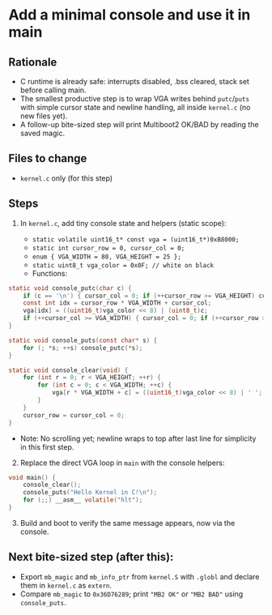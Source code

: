 # Add a minimal console and use it in main

## Rationale

- C runtime is already safe: interrupts disabled, .bss cleared, stack set before calling main.
- The smallest productive step is to wrap VGA writes behind `putc`/`puts` with simple cursor state and newline handling, all inside `kernel.c` (no new files yet).
- A follow-up bite-sized step will print Multiboot2 OK/BAD by reading the saved magic.

## Files to change

- `kernel.c` only (for this step)

## Steps

1. In `kernel.c`, add tiny console state and helpers (static scope):

   - `static volatile uint16_t* const vga = (uint16_t*)0xB8000;`
   - `static int cursor_row = 0, cursor_col = 0;`
   - `enum { VGA_WIDTH = 80, VGA_HEIGHT = 25 };`
   - `static uint8_t vga_color = 0x0F; // white on black`
   - Functions:
```c
static void console_putc(char c) {
    if (c == '\n') { cursor_col = 0; if (++cursor_row >= VGA_HEIGHT) cursor_row = 0; return; }
    const int idx = cursor_row * VGA_WIDTH + cursor_col;
    vga[idx] = ((uint16_t)vga_color << 8) | (uint8_t)c;
    if (++cursor_col >= VGA_WIDTH) { cursor_col = 0; if (++cursor_row >= VGA_HEIGHT) cursor_row = 0; }
}

static void console_puts(const char* s) {
    for (; *s; ++s) console_putc(*s);
}

static void console_clear(void) {
    for (int r = 0; r < VGA_HEIGHT; ++r) {
        for (int c = 0; c < VGA_WIDTH; ++c) {
            vga[r * VGA_WIDTH + c] = ((uint16_t)vga_color << 8) | ' ';
        }
    }
    cursor_row = cursor_col = 0;
}
```

   - Note: No scrolling yet; newline wraps to top after last line for simplicity in this first step.

2. Replace the direct VGA loop in `main` with the console helpers:
```c
void main() {
    console_clear();
    console_puts("Hello Kernel in C!\n");
    for (;;) __asm__ volatile("hlt");
}
```

3. Build and boot to verify the same message appears, now via the console.

## Next bite-sized step (after this):

- Export `mb_magic` and `mb_info_ptr` from `kernel.S` with `.globl` and declare them in `kernel.c` as `extern`.
- Compare `mb_magic` to `0x36D76289`; print `"MB2 OK"` or `"MB2 BAD"` using `console_puts`.